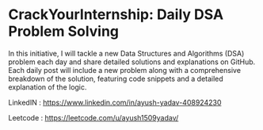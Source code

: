 # CrackYourInternship: Daily DSA Problem Solving

In this initiative, I will tackle a new Data Structures and Algorithms (DSA) problem each day and share detailed solutions and explanations on GitHub. Each daily post will include a new problem along with a comprehensive breakdown of the solution, featuring code snippets and a detailed explanation of the logic.

LinkedIN : https://www.linkedin.com/in/ayush-yadav-408924230

Leetcode : https://leetcode.com/u/ayush1509yadav/
